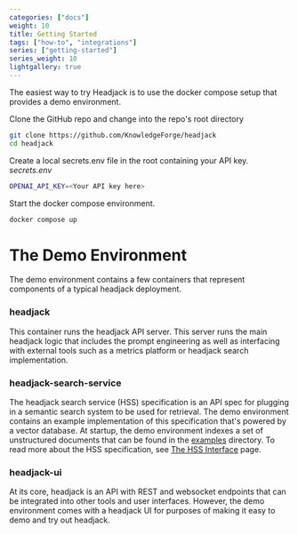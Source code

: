 ```yaml
---
categories: ["docs"]
weight: 10
title: Getting Started
tags: ["how-to", "integrations"]
series: ["getting-started"]
series_weight: 10
lightgallery: true
---
```


The easiest way to try Headjack is to use the docker compose setup that provides a demo environment.

Clone the GitHub repo and change into the repo's root directory
```sh
git clone https://github.com/KnowledgeForge/headjack
cd headjack
```

Create a local secrets.env file in the root containing your API key.
*secrets.env*
```sh
OPENAI_API_KEY=<Your API key here>
```

Start the docker compose environment.
```sh
docker compose up
```

# The Demo Environment

The demo environment contains a few containers that represent components of a typical headjack deployment.

### headjack

This container runs the headjack API server. This server runs the main headjack logic that includes the prompt
engineering as well as interfacing with external tools such as a metrics platform or headjack search implementation.

### headjack-search-service

The headjack search service (HSS) specification is an API spec for plugging in a semantic search system to be used for
retrieval. The demo environment contains an example implementation of this specification that's powered by a vector
database. At startup, the demo environment indexes a set of unstructured documents that can be found in the
[examples](https://github.com/KnowledgeForge/headjack/tree/main/headjack-search-service/examples) directory. To read more
about the HSS specification, see [The HSS Interface](../the-hss-interface) page.

### headjack-ui

At its core, headjack is an API with REST and websocket endpoints that can be integrated into other tools and user interfaces.
However, the demo environment comes with a headjack UI for purposes of making it easy to demo and try out headjack.
